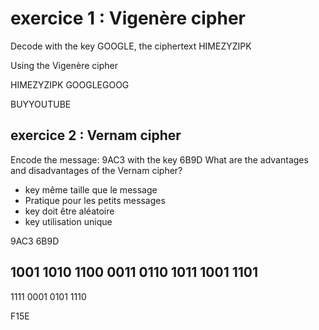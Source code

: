  # exercice 1 : Vigenère cipher
Decode with the key GOOGLE, 
the ciphertext HIMEZYZIPK

Using the Vigenère cipher 

HIMEZYZIPK
GOOGLEGOOG

BUYYOUTUBE


## exercice 2 : Vernam cipher
Encode the message: 9AC3 with the key 6B9D
What are the advantages and disadvantages of the Vernam cipher?
* key même taille que le message
* Pratique pour les petits messages
* key doit être aléatoire
* key utilisation unique

9AC3
6B9D

1001 1010 1100 0011
0110 1011 1001 1101
-------------------
1111 0001 0101 1110

F15E
